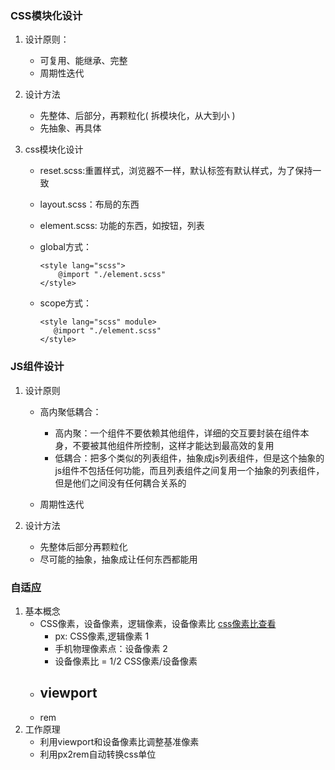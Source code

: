 ### CSS模块化设计
1. 设计原则：
    - 可复用、能继承、完整
    - 周期性迭代
2. 设计方法
    - 先整体、后部分，再颗粒化( 拆模块化，从大到小 )
    - 先抽象、再具体
 
 3. css模块化设计
    - reset.scss:重置样式，浏览器不一样，默认标签有默认样式，为了保持一致 
    - layout.scss：布局的东西
    - element.scss: 功能的东西，如按钮，列表
    - global方式：

        ```
        <style lang="scss">
            @import "./element.scss"
        </style>
        ```
    - scope方式：
    
         ```
        <style lang="scss" module>
            @import "./element.scss"
        </style>
        ```
### JS组件设计
1. 设计原则
    - 高内聚低耦合：
        - 高内聚：一个组件不要依赖其他组件，详细的交互要封装在组件本身，不要被其他组件所控制，这样才能达到最高效的复用
        - 低耦合：把多个类似的列表组件，抽象成js列表组件，但是这个抽象的js组件不包括任何功能，而且列表组件之间复用一个抽象的列表组件，但是他们之间没有任何耦合关系的

    - 周期性迭代

2. 设计方法
    - 先整体后部分再颗粒化
    - 尽可能的抽象，抽象成让任何东西都能用
    
### 自适应
1. 基本概念
    - CSS像素，设备像素，逻辑像素，设备像素比
        [css像素比查看](https://github.com/jawil/blog/issues/21)
        - px: CSS像素,逻辑像素 1
        - 手机物理像素点：设备像素 2
        - 设备像素比 = 1/2   CSS像素/设备像素
    - viewport
        - 
    - rem
2. 工作原理
    - 利用viewport和设备像素比调整基准像素
    - 利用px2rem自动转换css单位


